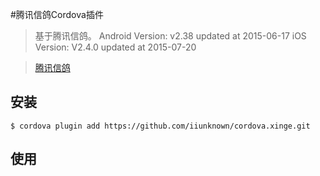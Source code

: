 #腾讯信鸽Cordova插件
> 基于腾讯信鸽。
> Android Version: v2.38 updated at 2015-06-17
> iOS Version: V2.4.0 updated at 2015-07-20

> [腾讯信鸽](http://developer.xg.qq.com/index.php/Main_Page)

## 安装

```
$ cordova plugin add https://github.com/iiunknown/cordova.xinge.git
```

## 使用

